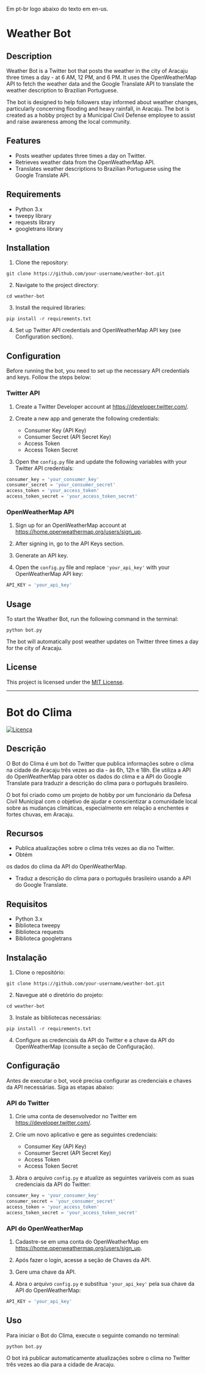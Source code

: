 Em pt-br logo abaixo do texto em en-us.
# Weather Bot


## Description

Weather Bot is a Twitter bot that posts the weather in the city of Aracaju three times a day - at 6 AM, 12 PM, and 6 PM. It uses the OpenWeatherMap API to fetch the weather data and the Google Translate API to translate the weather description to Brazilian Portuguese.

The bot is designed to help followers stay informed about weather changes, particularly concerning flooding and heavy rainfall, in Aracaju. The bot is created as a hobby project by a Municipal Civil Defense employee to assist and raise awareness among the local community.

## Features

- Posts weather updates three times a day on Twitter.
- Retrieves weather data from the OpenWeatherMap API.
- Translates weather descriptions to Brazilian Portuguese using the Google Translate API.

## Requirements

- Python 3.x
- tweepy library
- requests library
- googletrans library

## Installation

1. Clone the repository:

```
git clone https://github.com/your-username/weather-bot.git
```

2. Navigate to the project directory:

```
cd weather-bot
```

3. Install the required libraries:

```
pip install -r requirements.txt
```

4. Set up Twitter API credentials and OpenWeatherMap API key (see Configuration section).

## Configuration

Before running the bot, you need to set up the necessary API credentials and keys. Follow the steps below:

### Twitter API

1. Create a Twitter Developer account at https://developer.twitter.com/.

2. Create a new app and generate the following credentials:
   - Consumer Key (API Key)
   - Consumer Secret (API Secret Key)
   - Access Token
   - Access Token Secret

3. Open the `config.py` file and update the following variables with your Twitter API credentials:

```python
consumer_key = 'your_consumer_key'
consumer_secret = 'your_consumer_secret'
access_token = 'your_access_token'
access_token_secret = 'your_access_token_secret'
```

### OpenWeatherMap API

1. Sign up for an OpenWeatherMap account at https://home.openweathermap.org/users/sign_up.

2. After signing in, go to the API Keys section.

3. Generate an API key.

4. Open the `config.py` file and replace `'your_api_key'` with your OpenWeatherMap API key:

```python
API_KEY = 'your_api_key'
```

## Usage

To start the Weather Bot, run the following command in the terminal:

```
python bot.py
```

The bot will automatically post weather updates on Twitter three times a day for the city of Aracaju.

## License

This project is licensed under the [MIT License](LICENSE).

---

# Bot do Clima

[![Licença](https://img.shields.io/badge/licença-MIT-blue.svg)](LICENSE_PT)

## Descrição

O Bot do Clima é um bot do Twitter que publica informações sobre o clima na cidade de Aracaju três vezes ao dia - às 6h, 12h e 18h. Ele utiliza a API do OpenWeatherMap para obter os dados do clima e a API do Google Translate para traduzir a descrição do clima para o português brasileiro.

O bot foi criado como um projeto de hobby por um funcionário da Defesa Civil Municipal com o objetivo de ajudar e conscientizar a comunidade local sobre as mudanças climáticas, especialmente em relação a enchentes e fortes chuvas, em Aracaju.

## Recursos

- Publica atualizações sobre o clima três vezes ao dia no Twitter.
- Obtém

 os dados do clima da API do OpenWeatherMap.
- Traduz a descrição do clima para o português brasileiro usando a API do Google Translate.

## Requisitos

- Python 3.x
- Biblioteca tweepy
- Biblioteca requests
- Biblioteca googletrans

## Instalação

1. Clone o repositório:

```
git clone https://github.com/your-username/weather-bot.git
```

2. Navegue até o diretório do projeto:

```
cd weather-bot
```

3. Instale as bibliotecas necessárias:

```
pip install -r requirements.txt
```

4. Configure as credenciais da API do Twitter e a chave da API do OpenWeatherMap (consulte a seção de Configuração).

## Configuração

Antes de executar o bot, você precisa configurar as credenciais e chaves da API necessárias. Siga as etapas abaixo:

### API do Twitter

1. Crie uma conta de desenvolvedor no Twitter em https://developer.twitter.com/.

2. Crie um novo aplicativo e gere as seguintes credenciais:
   - Consumer Key (API Key)
   - Consumer Secret (API Secret Key)
   - Access Token
   - Access Token Secret

3. Abra o arquivo `config.py` e atualize as seguintes variáveis com as suas credenciais da API do Twitter:

```python
consumer_key = 'your_consumer_key'
consumer_secret = 'your_consumer_secret'
access_token = 'your_access_token'
access_token_secret = 'your_access_token_secret'
```

### API do OpenWeatherMap

1. Cadastre-se em uma conta do OpenWeatherMap em https://home.openweathermap.org/users/sign_up.

2. Após fazer o login, acesse a seção de Chaves da API.

3. Gere uma chave da API.

4. Abra o arquivo `config.py` e substitua `'your_api_key'` pela sua chave da API do OpenWeatherMap:

```python
API_KEY = 'your_api_key'
```

## Uso

Para iniciar o Bot do Clima, execute o seguinte comando no terminal:

```
python bot.py
```

O bot irá publicar automaticamente atualizações sobre o clima no Twitter três vezes ao dia para a cidade de Aracaju.
